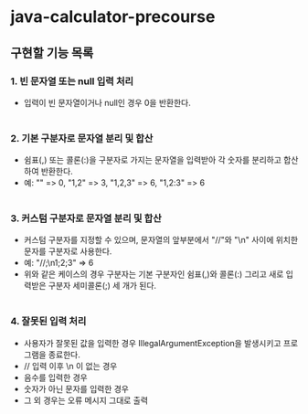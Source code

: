 # java-calculator-precourse

## 구현할 기능 목록


### 1. 빈 문자열 또는 null 입력 처리
- 입력이 빈 문자열이거나 null인 경우 0을 반환한다.<br><br>
### 2. 기본 구분자로 문자열 분리 및 합산
- 쉼표(,) 또는 콜론(:)을 구분자로 가지는 문자열을 입력받아 각 숫자를 분리하고 합산하여 반환한다.
- 예: "" => 0, "1,2" => 3, "1,2,3" => 6, "1,2:3" => 6<br><br>
### 3. 커스텀 구분자로 문자열 분리 및 합산
- 커스텀 구분자를 지정할 수 있으며, 문자열의 앞부분에서 "//"와 "\n" 사이에 위치한 문자를 구분자로 사용한다.
- 예: "//;\n1;2;3" => 6
- 위와 같은 케이스의 경우 구분자는 기본 구분자인 쉼표(,)와 콜론(:) 그리고 새로 입력받은 구분자 세미콜론(;) 세 개가 된다.<br><br>
### 4. 잘못된 입력 처리
- 사용자가 잘못된 값을 입력한 경우 IllegalArgumentException을 발생시키고 프로그램을 종료한다.
- // 입력 이후 \n 이 없는 경우
- 음수를 입력한 경우
- 숫자가 아닌 문자를 입력한 경우
- 그 외 경우는 오류 메시지 그대로 출력
